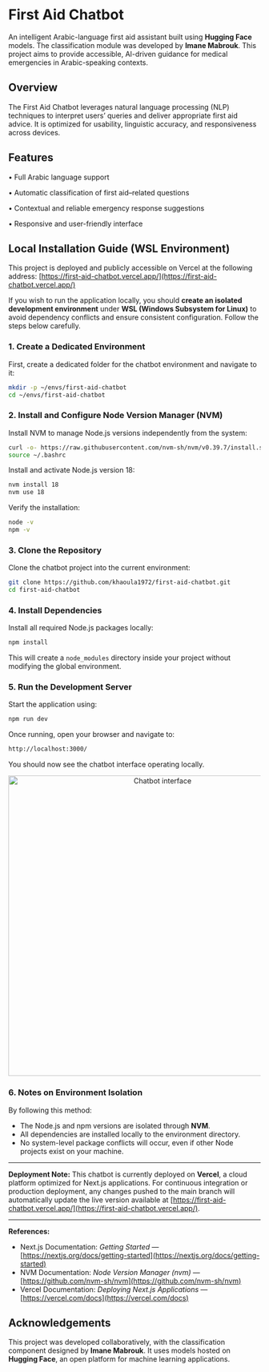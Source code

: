 # First Aid Chatbot

An intelligent Arabic-language first aid assistant built using **Hugging Face** models. The classification module was developed by **Imane Mabrouk**. This project aims to provide accessible, AI-driven guidance for medical emergencies in Arabic-speaking contexts.

## Overview

The First Aid Chatbot leverages natural language processing (NLP) techniques to interpret users’ queries and deliver appropriate first aid advice. It is optimized for usability, linguistic accuracy, and responsiveness across devices.

## Features

• Full Arabic language support

• Automatic classification of first aid–related questions

• Contextual and reliable emergency response suggestions

• Responsive and user-friendly interface

## **Local Installation Guide (WSL Environment)**

This project is deployed and publicly accessible on Vercel at the following address:
[https://first-aid-chatbot.vercel.app/](https://first-aid-chatbot.vercel.app/)

If you wish to run the application locally, you should **create an isolated development environment** under **WSL (Windows Subsystem for Linux)** to avoid dependency conflicts and ensure consistent configuration. Follow the steps below carefully.

### **1. Create a Dedicated Environment**

First, create a dedicated folder for the chatbot environment and navigate to it:

```bash
mkdir -p ~/envs/first-aid-chatbot
cd ~/envs/first-aid-chatbot
```

### **2. Install and Configure Node Version Manager (NVM)**

Install NVM to manage Node.js versions independently from the system:

```bash
curl -o- https://raw.githubusercontent.com/nvm-sh/nvm/v0.39.7/install.sh | bash
source ~/.bashrc
```

Install and activate Node.js version 18:

```bash
nvm install 18
nvm use 18
```

Verify the installation:

```bash
node -v
npm -v
```

### **3. Clone the Repository**

Clone the chatbot project into the current environment:

```bash
git clone https://github.com/khaoula1972/first-aid-chatbot.git
cd first-aid-chatbot
```

### **4. Install Dependencies**

Install all required Node.js packages locally:

```bash
npm install
```

This will create a `node_modules` directory inside your project without modifying the global environment.

### **5. Run the Development Server**

Start the application using:

```bash
npm run dev
```

Once running, open your browser and navigate to:

```bash
http://localhost:3000/
```

You should now see the chatbot interface operating locally.

<p align="center">
  <img src="https://cdn.corenexis.com/view/6896269168" alt="Chatbot interface" width="600">
</p>

### **6. Notes on Environment Isolation**

By following this method:

* The Node.js and npm versions are isolated through **NVM**.
* All dependencies are installed locally to the environment directory.
* No system-level package conflicts will occur, even if other Node projects exist on your machine.

---

**Deployment Note:**
This chatbot is currently deployed on **Vercel**, a cloud platform optimized for Next.js applications. For continuous integration or production deployment, any changes pushed to the main branch will automatically update the live version available at [https://first-aid-chatbot.vercel.app/](https://first-aid-chatbot.vercel.app/).

---

**References:**

* Next.js Documentation: *Getting Started* — [https://nextjs.org/docs/getting-started](https://nextjs.org/docs/getting-started)
* NVM Documentation: *Node Version Manager (nvm)* — [https://github.com/nvm-sh/nvm](https://github.com/nvm-sh/nvm)
* Vercel Documentation: *Deploying Next.js Applications* — [https://vercel.com/docs](https://vercel.com/docs)



## Acknowledgements

This project was developed collaboratively, with the classification component designed by **Imane Mabrouk**. It uses models hosted on **Hugging Face**, an open platform for machine learning applications.
